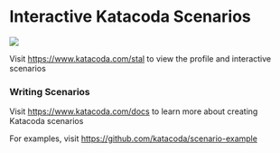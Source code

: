# Interactive Katacoda Scenarios

[![](http://shields.katacoda.com/katacoda/stal/count.svg)](https://www.katacoda.com/stal "Get your profile on Katacoda.com")

Visit https://www.katacoda.com/stal to view the profile and interactive scenarios

### Writing Scenarios
Visit https://www.katacoda.com/docs to learn more about creating Katacoda scenarios

For examples, visit https://github.com/katacoda/scenario-example
